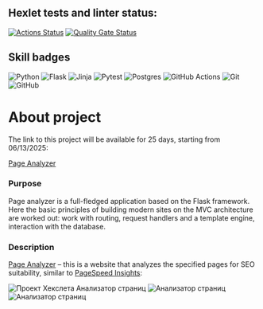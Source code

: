 ## Hexlet tests and linter status:
[![Actions Status](https://github.com/NoFate35/python-project-83/actions/workflows/hexlet-check.yml/badge.svg)](https://github.com/NoFate35/python-project-83/actions)
[![Quality Gate Status](https://sonarcloud.io/api/project_badges/measure?project=NoFate35_python-project-83&metric=alert_status)](https://sonarcloud.io/summary/new_code?id=NoFate35_python-project-83)
## Skill badges
![Python](https://img.shields.io/badge/python-3670A0?style=for-the-badge&logo=python&logoColor=ffdd54)
![Flask](https://img.shields.io/badge/flask-%23000.svg?style=for-the-badge&logo=flask&logoColor=white)
![Jinja](https://img.shields.io/badge/jinja-white.svg?style=for-the-badge&logo=jinja&logoColor=black)
![Pytest](https://img.shields.io/badge/pytest-%23ffffff.svg?style=for-the-badge&logo=pytest&logoColor=2f9fe3)
![Postgres](https://img.shields.io/badge/postgres-%23316192.svg?style=for-the-badge&logo=postgresql&logoColor=white)
![GitHub Actions](https://img.shields.io/badge/github%20actions-%232671E5.svg?style=for-the-badge&logo=githubactions&logoColor=white)
![Git](https://img.shields.io/badge/git-%23F05033.svg?style=for-the-badge&logo=git&logoColor=white)
![GitHub](https://img.shields.io/badge/github-%23121011.svg?style=for-the-badge&logo=github&logoColor=white)

# About project
The link to this project will be available for 25 days, starting from 06/13/2025:

<a href="https://python-project-83-production-1113.up.railway.app">Page Analyzer</a>
### Purpose
Page analyzer is a full-fledged application based on the Flask framework. Here the basic principles of building modern sites on the MVC architecture are worked out: work with routing, request handlers and a template engine, interaction with the database.
### Description
<a href="https://python-project-83-production-1113.up.railway.app">Page Analyzer</a> – this is a website that analyzes the specified pages for SEO suitability, similar to <a href="https://pagespeed.web.dev/">PageSpeed Insights</a>:<p><img src="https://cdn2.hexlet.io/derivations/image/original/eyJpZCI6ImRiYzE2ZTNhYjgxMjI1NzdmMTM1ZDQzMjVkZmQ1YWJhLnBuZyIsInN0b3JhZ2UiOiJjYWNoZSJ9?signature=4874cc79b8e3f1a0288cb0d59b09b9129ee0ad591958711786ee0d4f5bad3f8a" title="" alt="Проект Хекслета Анализатор страниц" class="px-2 px-md-3 px-lg-4 px-xl-5 img-fluid" loading="lazy">
<img src="https://cdn2.hexlet.io/derivations/image/original/eyJpZCI6ImM5Mzk5Y2MzY2ZkNWUzNTI0MTE4OTYwYTZkNzEyYWVkLnBuZyIsInN0b3JhZ2UiOiJjYWNoZSJ9?signature=508d9cc44a9cc3880c828c4775df02e09ec9224fe5e84f52325035cc891da4a2" title="" alt="Анализатор страниц" class="px-2 px-md-3 px-lg-4 px-xl-5 img-fluid" loading="lazy">
<img src="https://cdn2.hexlet.io/derivations/image/original/eyJpZCI6IjE2NWRmOGYzYjM2NGUyMTNhOWU1M2E3ZDJmNGQwYjNmLnBuZyIsInN0b3JhZ2UiOiJjYWNoZSJ9?signature=79858c156ec370e5a4a8180a4e26d62a7aef546880d53a823df32cc4e1670a6c" title="" alt="Анализатор страниц" class="px-2 px-md-3 px-lg-4 px-xl-5 img-fluid" loading="lazy"></p>
